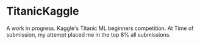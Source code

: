 # TitanicKaggle
A work in progress. Kaggle's Titanic ML beginners competition. At Time of submission, my attempt placed me in the top 8% all submissions. 
